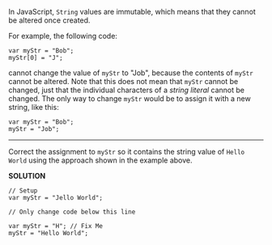 In JavaScript, `String` values are immutable, which means that they cannot be altered once created.

For example, the following code:
```
var myStr = "Bob";
myStr[0] = "J";
```

cannot change the value of `myStr` to "Job", because the contents of `myStr` cannot be altered. Note that this does not mean that `myStr` cannot be changed, just that the individual characters of a *string literal* cannot be changed. The only way to change `myStr` would be to assign it with a new string, like this:
```
var myStr = "Bob";
myStr = "Job";
```

---
Correct the assignment to `myStr` so it contains the string value of `Hello World` using the approach shown in the example above.

**SOLUTION**

```
// Setup
var myStr = "Jello World";

// Only change code below this line

var myStr = "H"; // Fix Me
myStr = "Hello World";

```

